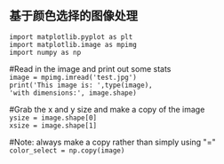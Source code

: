 

## 基于颜色选择的图像处理
  
`import matplotlib.pyplot as plt`  
`import matplotlib.image as mpimg`  
`import numpy as np`  

#Read in the image and print out some stats  
`image = mpimg.imread('test.jpg')`  
`print('This image is: ',type(image),`   
  `'with dimensions:', image.shape)`  

#Grab the x and y size and make a copy of the image  
`ysize = image.shape[0]`  
`xsize = image.shape[1]`

#Note: always make a copy rather than simply using "="  
`color_select = np.copy(image)`  



